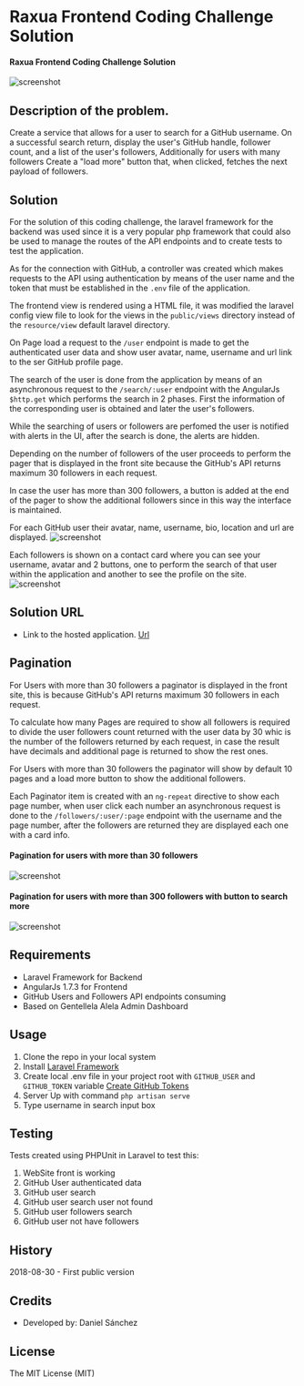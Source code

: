 # Raxua Frontend Coding Challenge Solution

#### Raxua Frontend Coding Challenge Solution

![screenshot](https://github.com/ingdanielsanchezve/rauxa_coding_challenge/tree/master/public/images/screenshots/Screenshot_frontend.png)

## Description of the problem.
Create a service that allows for a user to search for a GitHub username. On a successful search return, display the user's GitHub handle, follower count, and a list of the user's followers, Additionally for users with many followers Create a "load more" button that, when clicked, fetches the next payload of followers. 

## Solution
For the solution of this coding challenge, the laravel framework for the backend was used since it is a very popular php framework that could also be used to manage the routes of the API endpoints and to create tests to test the application.

As for the connection with GitHub, a controller was created which makes requests to the API using authentication by means of the user name and the token that must be established in the ```.env``` file of the application.

The frontend view is rendered using a HTML file, it was modified the laravel config view file to look for the views in the ```public/views``` directory instead of the ```resource/view``` default laravel directory.

On Page load a request to the ```/user``` endpoint is made to get the authenticated user data and show user avatar, name, username and url link to the ser GitHub profile page.

The search of the user is done from the application by means of an asynchronous request to the ```/search/:user``` endpoint with the AngularJs ```$http.get```  which performs the search in 2 phases. First the information of the corresponding user is obtained and later the user's followers.

While the searching of users or followers are perfomed the user is notified with alerts in the UI, after the search is done, the alerts are hidden.

Depending on the number of followers of the user proceeds to perform the pager that is displayed in the front site because the GitHub's API returns maximum 30 followers in each request.

In case the user has more than 300 followers, a button is added at the end of the pager to show the additional followers since in this way the interface is maintained.

For each GitHub user their avatar, name, username, bio, location and url are displayed. ![screenshot](https://github.com/ingdanielsanchezve/rauxa_coding_challenge/tree/master/public/images/screenshots/user_profile.png)

Each followers is shown on a contact card where you can see your username, avatar and 2 buttons, one to perform the search of that user within the application and another to see the profile on the site. ![screenshot](https://github.com/ingdanielsanchezve/rauxa_coding_challenge/tree/master/public/images/screenshots/follower_card.png)

## Solution URL
* Link to the hosted application. [Url](https://rauxa.ml)

## Pagination

For Users with more than 30 followers a paginator is displayed in the front site, this is because GitHub's API returns maximum 30 followers in each request.

To calculate how many Pages are required to show all followers is required to divide the user followers count returned with the user data by 30 whic is the number of the followers returned by each request, in case the result have decimals and additional page is returned to show the rest ones.

For Users with more than 30 followers the paginator will show by default 10 pages and a load more button to show the additional followers.

Each Paginator item is created with an ```ng-repeat``` directive to show each page number, when user click each number an asynchronous request is done to the ```/followers/:user/:page``` endpoint with the username and the page number, after the followers are returned they are displayed each one with a card info.


#### Pagination for users with more than 30 followers
 ![screenshot](https://github.com/ingdanielsanchezve/rauxa_coding_challenge/tree/master/public/images/screenshots/Screenshot_followers_pagination.png)

 #### Pagination for users with more than 300 followers with button to search more
 ![screenshot](https://github.com/ingdanielsanchezve/rauxa_coding_challenge/tree/master/public/images/screenshots/Screenshot_massive-followers.png)

## Requirements
* Laravel Framework for Backend
* AngularJs 1.7.3 for Frontend
* GitHub Users and Followers API endpoints consuming
* Based on Gentellela Alela Admin Dashboard

## Usage
1. Clone the repo in your local system
2. Install [Laravel Framework ](https://laravel.com/docs/5.6/installation)
3. Create local .env file in your project root with ```GITHUB_USER``` and ```GITHUB_TOKEN``` variable [Create GitHub Tokens](https://github.com/settings/tokens)
3. Server Up with command ```php artisan serve```
4. Type username in search input box

## Testing

Tests created using PHPUnit in Laravel to test this:

1. WebSite front is working
2. GitHub User authenticated data
3. GitHub user search
4. GitHub user search user not found
5. GitHub user followers search
6. GitHub user not have followers

## History
2018-08-30 - First public version

## Credits
- Developed by: Daniel Sánchez

## License
The MIT License (MIT)